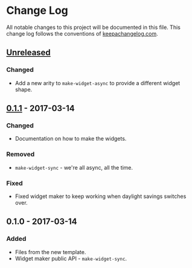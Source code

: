 # Change Log
All notable changes to this project will be documented in this file. This change log follows the conventions of [keepachangelog.com](http://keepachangelog.com/).

## [Unreleased]
### Changed
- Add a new arity to `make-widget-async` to provide a different widget shape.

## [0.1.1] - 2017-03-14
### Changed
- Documentation on how to make the widgets.

### Removed
- `make-widget-sync` - we're all async, all the time.

### Fixed
- Fixed widget maker to keep working when daylight savings switches over.

## 0.1.0 - 2017-03-14
### Added
- Files from the new template.
- Widget maker public API - `make-widget-sync`.

[Unreleased]: https://github.com/your-name/double/compare/0.1.1...HEAD
[0.1.1]: https://github.com/your-name/double/compare/0.1.0...0.1.1
